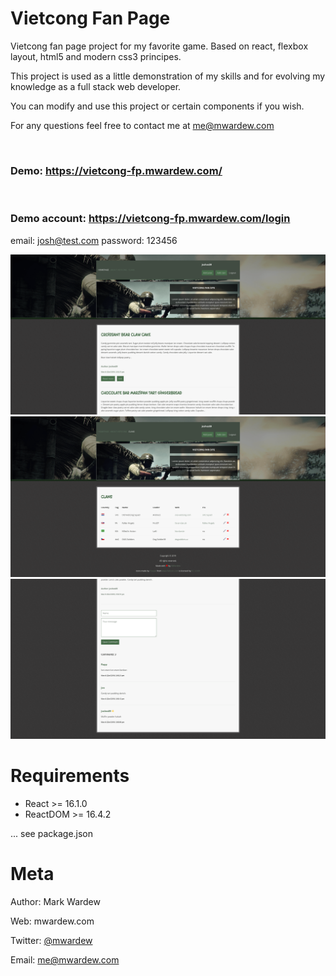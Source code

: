 Vietcong Fan Page
=======================

Vietcong fan page project for my favorite game. Based on react, flexbox layout, html5 and modern css3 principes.

This project is used as a little demonstration of my skills and for evolving my knowledge as a full stack web developer.

You can modify and use this project or certain components if you wish.

For any questions feel free to contact me at me@mwardew.com

<br />

### Demo:  https://vietcong-fp.mwardew.com/

<br />

### Demo account: https://vietcong-fp.mwardew.com/login
email: josh@test.com
password: 123456



![](screenshot-min.png)
![](screenshot2-min.png)
![](screenshot3-min.png)

Requirements
============

* React >= 16.1.0
* ReactDOM >= 16.4.2

... see package.json


Meta
============

Author: Mark Wardew

Web: mwardew.com


Twitter: [@mwardew](https://twitter.com/mwardew)


Email: me@mwardew.com
